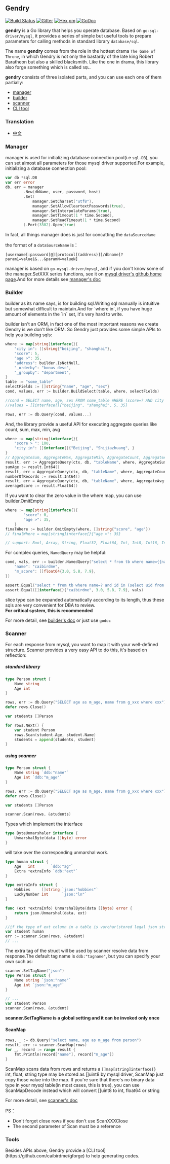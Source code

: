 ## Gendry
[![Build Status](https://www.travis-ci.org/didi/gendry.svg?branch=master)](https://www.travis-ci.org/didi/gendry)
[![Gitter](https://badges.gitter.im/Join%20Chat.svg)](https://gitter.im/didi-gendry/Lobby)
[![Hex.pm](https://img.shields.io/hexpm/l/plug.svg)](https://github.com/didi/gendry/blob/master/LICENSE)
[![GoDoc](https://godoc.org/github.com/didi/gendry?status.svg)](https://godoc.org/github.com/didi/gendry)

**gendry** is a Go library that helps you operate database. Based on `go-sql-driver/mysql`, it provides a series of simple but useful tools to prepare parameters for calling methods in standard library `database/sql`.

The name **gendry** comes from the role in the hottest drama `The Game of Throne`, in which Gendry is not only the bastardy of the late king Robert Baratheon but also a skilled blacksmith. Like the one in drama, this library also forge something which is called `SQL`.

**gendry** consists of three isolated parts, and you can use each one of them partially:

* [manager](#manager)
* [builder](#builder)
* [scanner](#scanner)
* [CLI tool](#tools)

### Translation
* [中文](translation/zhcn/README.md)



<h3 id="manager">Manager</h3>

manager is used for initializing database connection pool(i.e `sql.DB`),
you can set almost all parameters for those mysql driver supported.For example, initializing a database connection pool:

``` go
var db *sql.DB
var err error
db, err = manager
		.New(dbName, user, password, host)
		.Set(
			manager.SetCharset("utf8"),
			manager.SetAllowCleartextPasswords(true),
			manager.SetInterpolateParams(true),
			manager.SetTimeout(1 * time.Second),
			manager.SetReadTimeout(1 * time.Second)
		).Port(3302).Open(true)
```
In fact, all things manager does is just for concatting the `dataSourceName`

the format of a `dataSourceName` is：

```
[username[:password]@][protocol[(address)]]/dbname[?param1=value1&...&paramN=valueN]
```

manager is based on `go-mysql-driver/mysql`, and if you don't know some of the manager.SetXXX series functions, see it on [mysql driver's github home page](https://github.com/go-sql-driver/mysql).And for more details see [manager's doc](manager/README.md)

<h3 id="builder">Builder</h3>
builder as its name says, is for building sql.Writing sql manually is intuitive but somewhat difficult to maintain.And for `where in`, if you have huge amount of elements in the `in` set, it's very hard to write.

builder isn't an ORM, in fact one of the most important reasons we create Gendry is we don't like ORM. So Gendry just provides some simple APIs to help you building sqls:

```go
where := map[string]interface{}{
	"city in": []string{"beijing", "shanghai"},
	"score": 5,
	"age >": 35,
	"address": builder.IsNotNull,
	"_orderby": "bonus desc",
	"_groupby": "department",
}
table := "some_table"
selectFields := []string{"name", "age", "sex"}
cond, values, err := builder.BuildSelect(table, where, selectFields)

//cond = SELECT name, age, sex FROM some_table WHERE (score=? AND city IN (?, ?) AND age>? AND address IS NOT NULL) GROUP BY department ORDER BY bonus DESC
//values = []interface{}{"beijing", "shanghai", 5, 35}

rows, err := db.Query(cond, values...)
```
And, the library provide a useful API for executing aggregate queries like count, sum, max, min, avg

```go
where := map[string]interface{}{
    "score > ": 100,
    "city in": []interface{}{"Beijing", "Shijiazhuang", }
}
// AggregateSum, AggregateMax, AggregateMin, AggregateCount, AggregateAvg are supported
result, err := AggregateQuery(ctx, db, "tableName", where, AggregateSum("age"))
sumAge := result.Int64()
result, err = AggregateQuery(ctx, db, "tableName", where, AggregateCount("*")) 
numberOfRecords := result.Int64()
result, err = AggregateQuery(ctx, db, "tableName", where, AggregateAvg("score"))
averageScore := result.Float64()
```

If you want to clear the zero value in the where map, you can use builder.OmitEmpty
``` go
where := map[string]interface{}{
		"score": 0,
		"age >": 35,
	}
finalWhere := builder.OmitEmpty(where, []string{"score", "age"})
// finalWhere = map[string]interface{}{"age >": 35}

// support: Bool, Array, String, Float32, Float64, Int, Int8, Int16, Int32, Int64, Uint, Uint8, Uint16, Uint32, Uint64, Uintptr, Map, Slice, Interface, Struct
```

For complex queries, `NamedQuery` may be helpful:
```go
cond, vals, err := builder.NamedQuery("select * from tb where name={{name}} and id in (select uid from anothertable where score in {{m_score}})", map[string]interface{}{
	"name": "caibirdme",
	"m_score": []float64{3.0, 5.8, 7.9},
})

assert.Equal("select * from tb where name=? and id in (select uid from anothertable where score in (?,?,?))", cond)
assert.Equal([]interface{}{"caibirdme", 3.0, 5.8, 7.9}, vals)
```
slice type can be expanded automatically according to its length, thus these sqls are very convenient for DBA to review.  
**For critical system, this is recommended**

For more detail, see [builder's doc](builder/README.md) or just use `godoc`

<h3 id="scanner">Scanner</h3>
For each response from mysql, you want to map it with your well-defined structure.
Scanner provides a very easy API to do this, it's based on reflection:

##### standard library
```go
type Person struct {
	Name string
	Age int
}

rows, err := db.Query("SELECT age as m_age, name from g_xxx where xxx")
defer rows.Close()

var students []Person

for rows.Next() {
	var student Person
	rows.Scan(student.Age, student.Name)
	students = append(students, student)
}
```
##### using scanner
```go
type Person struct {
	Name string `ddb:"name"`
	Age int `ddb:"m_age"`
}

rows, err := db.Query("SELECT age as m_age, name from g_xxx where xxx")
defer rows.Close()

var students []Person

scanner.Scan(rows, &students)
```
Types which implement the interface
```go
type ByteUnmarshaler interface {
	UnmarshalByte(data []byte) error
}
```
will take over the corresponding unmarshal work.

```go
type human struct {
	Age   int       `ddb:"ag"`
	Extra *extraInfo `ddb:"ext"`
}

type extraInfo struct {
	Hobbies     []string `json:"hobbies"`
	LuckyNumber int      `json:"ln"`
}

func (ext *extraInfo) UnmarshalByte(data []byte) error {
	return json.Unmarshal(data, ext)
}

//if the type of ext column in a table is varchar(stored legal json string) or json(mysql5.7)
var student human
err := scanner.Scan(rows, &student)
// ...
```

The extra tag of the struct will be used by scanner resolve data from response.The default tag name is `ddb:"tagname"`, but you can specify your own such as:

``` go
scanner.SetTagName("json")
type Person struct {
	Name string `json:"name"`
	Age int `json:"m_age"`
}

// ...
var student Person
scanner.Scan(rows, &student)
```

**scanner.SetTagName is a global setting and it can be invoked only once**

#### ScanMap
```go
rows, _ := db.Query("select name, age as m_age from person")
result, err := scanner.ScanMap(rows)
for _, record := range result {
	fmt.Println(record["name"], record["m_age"])
}
```
ScanMap scans data from rows and returns a `[]map[string]interface{}`  
int, float, string type may be stored as []uint8 by mysql driver, ScanMap just copy those value into the map. If you're sure that there's no binary data type in your mysql table(in most cases, this is true), you can use ScanMapDecode instead which will convert []uint8 to int, float64 or string

For more detail, see [scanner's doc](scanner/README.md)

PS：

* Don't forget close rows if you don't use ScanXXXClose
* The second parameter of Scan must be a reference

<h3 id="tools">Tools</h3>
Besides APIs above, Gendry provide a [CLI tool](https://github.com/caibirdme/gforge) to help generating codes.





